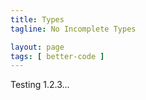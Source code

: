 ```yaml
---
title: Types
tagline: No Incomplete Types

layout: page
tags: [ better-code ]
---
```


Testing 1.2.3...
